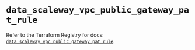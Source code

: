 # `data_scaleway_vpc_public_gateway_pat_rule`

Refer to the Terraform Registry for docs: [`data_scaleway_vpc_public_gateway_pat_rule`](https://registry.terraform.io/providers/scaleway/scaleway/2.49.0/docs/data-sources/vpc_public_gateway_pat_rule).
